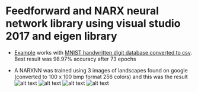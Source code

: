 # Feedforward and NARX neural network library using visual studio 2017 and eigen library

* [Example](https://github.com/mrnul/Neural-nets/blob/master/examples/example_mnist.cpp) works with [MNIST handwritten digit database converted to csv](https://pjreddie.com/projects/mnist-in-csv/).
Best result was 98.97% accuracy after 73 epochs

*  A NARXNN was trained using 3 images of landscapes found on google (converted to 100 x 100 bmp format 256 colors) and this was the result<br/>
![alt text](https://raw.githubusercontent.com/mrnul/Neural-nets/master/images/narx_res1.bmp)
![alt text](https://raw.githubusercontent.com/mrnul/Neural-nets/master/images/narx_res2.bmp)
![alt text](https://raw.githubusercontent.com/mrnul/Neural-nets/master/images/narx_res3.bmp)
![alt text](https://raw.githubusercontent.com/mrnul/Neural-nets/master/images/narx_res4.bmp)
